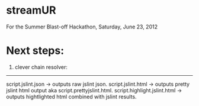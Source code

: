 streamUR
========

For the  Summer Blast-off Hackathon, Saturday, June 23, 2012

Next steps: 
===========

1. clever chain resolver:
--------------------------
script.jslint.json -> outputs raw jslint json.
script.jslint.html -> outputs pretty jslint html output aka script.prettyjslint.html.
script.highlight.jslint.html -> outputs hightlighted html combined with jslint results.